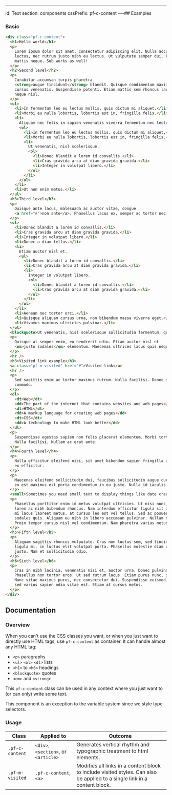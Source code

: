 ---
id: Text
section: components
cssPrefix: pf-c-content
---## Examples

### Basic

```html
<div class="pf-c-content">
  <h1>Hello world</h1>
  <p>
    Lorem ipsum dolor sit amet, consectetur adipiscing elit. Nulla accumsan, metus ultrices eleifend gravida, nulla nunc varius
    lectus, nec rutrum justo nibh eu lectus. Ut vulputate semper dui. Fusce erat odio, sollicitudin vel erat vel, interdum
    mattis neque. Sub works as well!
  </p>
  <h2>Second level</h2>
  <p>
    Curabitur accumsan turpis pharetra
    <strong>augue tincidunt</strong> blandit. Quisque condimentum maximus mi, sit amet commodo arcu rutrum id. Proin pretium urna vel
    cursus venenatis. Suspendisse potenti. Etiam mattis sem rhoncus lacus dapibus facilisis. Donec at dignissim dui. Ut et
    neque nisl.
  </p>
  <ul>
    <li>In fermentum leo eu lectus mollis, quis dictum mi aliquet.</li>
    <li>Morbi eu nulla lobortis, lobortis est in, fringilla felis.</li>
    <li>
      Aliquam nec felis in sapien venenatis viverra fermentum nec lectus.
      <ul>
        <li>In fermentum leo eu lectus mollis, quis dictum mi aliquet.</li>
        <li>Morbi eu nulla lobortis, lobortis est in, fringilla felis.</li>
        <li>
          Ut venenatis, nisl scelerisque.
          <ol>
            <li>Donec blandit a lorem id convallis.</li>
            <li>Cras gravida arcu at diam gravida gravida.</li>
            <li>Integer in volutpat libero.</li>
          </ol>
        </li>
      </ul>
    </li>
    <li>Ut non enim metus.</li>
  </ul>
  <h3>Third level</h3>
  <p>
    Quisque ante lacus, malesuada ac auctor vitae, congue
    <a href="#">non ante</a>. Phasellus lacus ex, semper ac tortor nec, fringilla condimentum orci. Fusce eu rutrum tellus.
  </p>
  <ol>
    <li>Donec blandit a lorem id convallis.</li>
    <li>Cras gravida arcu at diam gravida gravida.</li>
    <li>Integer in volutpat libero.</li>
    <li>Donec a diam tellus.</li>
    <li>
      Etiam auctor nisl et.
      <ul>
        <li>Donec blandit a lorem id convallis.</li>
        <li>Cras gravida arcu at diam gravida gravida.</li>
        <li>
          Integer in volutpat libero.
          <ol>
            <li>Donec blandit a lorem id convallis.</li>
            <li>Cras gravida arcu at diam gravida gravida.</li>
          </ol>
        </li>
      </ul>
    </li>
    <li>Aenean nec tortor orci.</li>
    <li>Quisque aliquam cursus urna, non bibendum massa viverra eget.</li>
    <li>Vivamus maximus ultricies pulvinar.</li>
  </ol>
  <blockquote>Ut venenatis, nisl scelerisque sollicitudin fermentum, quam libero hendrerit ipsum, ut blandit est tellus sit amet turpis.</blockquote>
  <p>
    Quisque at semper enim, eu hendrerit odio. Etiam auctor nisl et
    <em>justo sodales</em> elementum. Maecenas ultrices lacus quis neque consectetur, et lobortis nisi molestie.
  </p>
  <hr />
  <h3>Visited link example</h3>
  <a class="pf-m-visited" href="#">Visited link</a>
  <hr />
  <p>
    Sed sagittis enim ac tortor maximus rutrum. Nulla facilisi. Donec mattis vulputate risus in luctus. Maecenas vestibulum interdum
    commodo.
  </p>
  <dl>
    <dt>Web</dt>
    <dd>The part of the internet that contains websites and web pages</dd>
    <dt>HTML</dt>
    <dd>A markup language for creating web pages</dd>
    <dt>CSS</dt>
    <dd>A technology to make HTML look better</dd>
  </dl>
  <p>
    Suspendisse egestas sapien non felis placerat elementum. Morbi tortor nisl, suscipit sed mi sit amet, mollis malesuada nulla.
    Nulla facilisi. Nullam ac erat ante.
  </p>
  <h4>Fourth level</h4>
  <p>
    Nulla efficitur eleifend nisi, sit amet bibendum sapien fringilla ac. Mauris euismod metus a tellus laoreet, at elementum
    ex efficitur.
  </p>
  <p>
    Maecenas eleifend sollicitudin dui, faucibus sollicitudin augue cursus non. Ut finibus eleifend arcu ut vehicula. Mauris
    eu est maximus est porta condimentum in eu justo. Nulla id iaculis sapien.
  </p>
  <small>Sometimes you need small text to display things like date created</small>
  <p>
    Phasellus porttitor enim id metus volutpat ultricies. Ut nisi nunc, blandit sed dapibus at, vestibulum in felis. Etiam iaculis
    lorem ac nibh bibendum rhoncus. Nam interdum efficitur ligula sit amet ullamcorper. Etiam tristique, leo vitae porta faucibus,
    mi lacus laoreet metus, at cursus leo est vel tellus. Sed ac posuere est. Nunc ultricies nunc neque, vitae ultricies ex
    sodales quis. Aliquam eu nibh in libero accumsan pulvinar. Nullam nec nisl placerat, pretium metus vel, euismod ipsum.
    Proin tempor cursus nisl vel condimentum. Nam pharetra varius metus non pellentesque.
  </p>
  <h5>Fifth level</h5>
  <p>
    Aliquam sagittis rhoncus vulputate. Cras non luctus sem, sed tincidunt ligula. Vestibulum at nunc elit. Praesent aliquet
    ligula mi, in luctus elit volutpat porta. Phasellus molestie diam vel nisi sodales, a eleifend augue laoreet. Sed nec eleifend
    justo. Nam et sollicitudin odio.
  </p>
  <h6>Sixth level</h6>
  <p>
    Cras in nibh lacinia, venenatis nisi et, auctor urna. Donec pulvinar lacus sed diam dignissim, ut eleifend eros accumsan.
    Phasellus non tortor eros. Ut sed rutrum lacus. Etiam purus nunc, scelerisque quis enim vitae, malesuada ultrices turpis.
    Nunc vitae maximus purus, nec consectetur dui. Suspendisse euismod, elit vel rutrum commodo, ipsum tortor maximus dui,
    sed varius sapien odio vitae est. Etiam at cursus metus.
  </p>
</div>

```

## Documentation

### Overview

When you can't use the CSS classes you want, or when you just want to directly use HTML tags, use `pf-c-content` as container. It can handle almost any HTML tag:

-   `<p>` paragraphs
-   `<ul>` `<ol>` `<dl>` lists
-   `<h1>` to `<h6>` headings
-   `<blockquote>` quotes
-   `<em>` and `<strong>`

This `pf-c-content` class can be used in any context where you just want to (or can only) write some text.

This component is an exception to the variable system since we style type selectors.

### Usage

| Class           | Applied to                           | Outcome                                                                                                                   |
| --------------- | ------------------------------------ | ------------------------------------------------------------------------------------------------------------------------- |
| `.pf-c-content` | `<div>`, `<section>`, or `<article>` | Generates vertical rhythm and typographic treatment to html elements.                                                     |
| `.pf-m-visited` | `.pf-c-content`, `<a>`               | Modifies all links in a content block to include visited styles. Can also be applied to a single link in a content block. |
